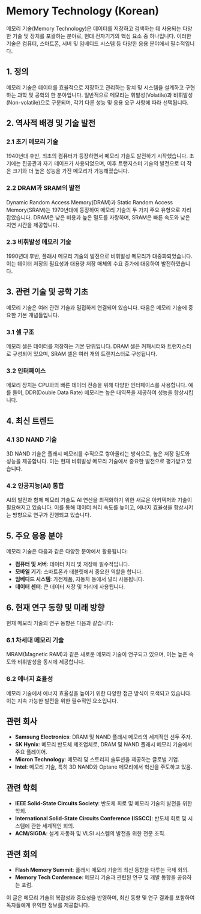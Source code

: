 # Memory Technology (Korean)

메모리 기술(Memory Technology)은 데이터를 저장하고 검색하는 데 사용되는 다양한 기술 및 장치를 포괄하는 분야로, 현대 전자기기의 핵심 요소 중 하나입니다. 이러한 기술은 컴퓨터, 스마트폰, 서버 및 임베디드 시스템 등 다양한 응용 분야에서 필수적입니다.

## 1. 정의

메모리 기술은 데이터를 효율적으로 저장하고 관리하는 장치 및 시스템을 설계하고 구현하는 과학 및 공학의 한 분야입니다. 일반적으로 메모리는 휘발성(Volatile)과 비휘발성(Non-volatile)으로 구분되며, 각기 다른 성능 및 응용 요구 사항에 따라 선택됩니다.

## 2. 역사적 배경 및 기술 발전

### 2.1 초기 메모리 기술
1940년대 후반, 최초의 컴퓨터가 등장하면서 메모리 기술도 발전하기 시작했습니다. 초기에는 진공관과 자기 테이프가 사용되었으며, 이후 트랜지스터 기술의 발전으로 더 작은 크기와 더 높은 성능을 가진 메모리가 가능해졌습니다.

### 2.2 DRAM과 SRAM의 발전
Dynamic Random Access Memory(DRAM)과 Static Random Access Memory(SRAM)는 1970년대에 등장하여 메모리 기술의 두 가지 주요 유형으로 자리 잡았습니다. DRAM은 낮은 비용과 높은 밀도를 자랑하며, SRAM은 빠른 속도와 낮은 지연 시간을 제공합니다.

### 2.3 비휘발성 메모리 기술
1990년대 후반, 플래시 메모리 기술의 발전으로 비휘발성 메모리가 대중화되었습니다. 이는 데이터 저장의 필요성과 대용량 저장 매체의 수요 증가에 대응하여 발전하였습니다.

## 3. 관련 기술 및 공학 기초

메모리 기술은 여러 관련 기술과 밀접하게 연결되어 있습니다. 다음은 메모리 기술에 중요한 기본 개념들입니다.

### 3.1 셀 구조
메모리 셀은 데이터를 저장하는 기본 단위입니다. DRAM 셀은 커패시터와 트랜지스터로 구성되어 있으며, SRAM 셀은 여러 개의 트랜지스터로 구성됩니다.

### 3.2 인터페이스
메모리 장치는 CPU와의 빠른 데이터 전송을 위해 다양한 인터페이스를 사용합니다. 예를 들어, DDR(Double Data Rate) 메모리는 높은 대역폭을 제공하여 성능을 향상시킵니다.

## 4. 최신 트렌드

### 4.1 3D NAND 기술
3D NAND 기술은 플래시 메모리를 수직으로 쌓아올리는 방식으로, 높은 저장 밀도와 성능을 제공합니다. 이는 현재 비휘발성 메모리 기술에서 중요한 발전으로 평가받고 있습니다.

### 4.2 인공지능(AI) 통합
AI의 발전과 함께 메모리 기술도 AI 연산을 최적화하기 위한 새로운 아키텍처와 기술이 필요해지고 있습니다. 이를 통해 데이터 처리 속도를 높이고, 에너지 효율성을 향상시키는 방향으로 연구가 진행되고 있습니다.

## 5. 주요 응용 분야

메모리 기술은 다음과 같은 다양한 분야에서 활용됩니다:

- **컴퓨터 및 서버**: 데이터 처리 및 저장에 필수적입니다.
- **모바일 기기**: 스마트폰과 태블릿에서 중요한 역할을 합니다.
- **임베디드 시스템**: 가전제품, 자동차 등에서 널리 사용됩니다.
- **데이터 센터**: 큰 데이터 저장 및 처리에 사용됩니다.

## 6. 현재 연구 동향 및 미래 방향

현재 메모리 기술의 연구 동향은 다음과 같습니다:

### 6.1 차세대 메모리 기술
MRAM(Magnetic RAM)과 같은 새로운 메모리 기술이 연구되고 있으며, 이는 높은 속도와 비휘발성을 동시에 제공합니다.

### 6.2 에너지 효율성
메모리 기술에서 에너지 효율성을 높이기 위한 다양한 접근 방식이 모색되고 있습니다. 이는 지속 가능한 발전을 위한 필수적인 요소입니다.

## 관련 회사

- **Samsung Electronics**: DRAM 및 NAND 플래시 메모리의 세계적인 선두 주자.
- **SK Hynix**: 메모리 반도체 제조업체로, DRAM 및 NAND 플래시 메모리 기술에서 주요 플레이어.
- **Micron Technology**: 메모리 및 스토리지 솔루션을 제공하는 글로벌 기업.
- **Intel**: 메모리 기술, 특히 3D NAND와 Optane 메모리에서 혁신을 주도하고 있음.

## 관련 학회

- **IEEE Solid-State Circuits Society**: 반도체 회로 및 메모리 기술의 발전을 위한 학회.
- **International Solid-State Circuits Conference (ISSCC)**: 반도체 회로 및 시스템에 관한 세계적인 회의.
- **ACM/SIGDA**: 설계 자동화 및 VLSI 시스템의 발전을 위한 전문 조직.

## 관련 회의

- **Flash Memory Summit**: 플래시 메모리 기술의 최신 동향을 다루는 국제 회의.
- **Memory Tech Conference**: 메모리 기술과 관련된 연구 및 개발 동향을 공유하는 포럼.

이 글은 메모리 기술의 복잡성과 중요성을 반영하며, 최신 동향 및 연구 결과를 포함하여 독자들에게 유익한 정보를 제공합니다.